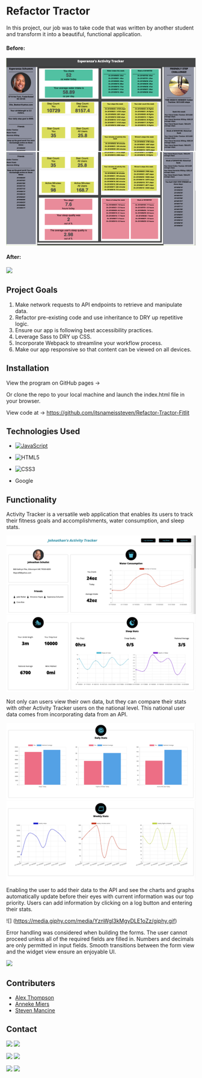 # Refactor Tractor

In this project, our job was to take code that was written by another student and transform it into a beautiful, functional application. 

#### Before:
![](src/images/beforeOne.png)
![](src/images/beforeTwo.png)

#### After:
![](https://media.giphy.com/media/nYWEEel9zGPcTXuT7E/giphy.gif)

## Project Goals 
1. Make network requests to API endpoints to retrieve and manipulate data.
2. Refactor pre-existing code and use inheritance to DRY up repetitive logic.
3. Ensure our app is following best accessibility practices.
4. Leverage Sass to DRY up CSS.
5. Incorporate Webpack to streamline your workflow process.
6. Make our app responsive so that content can be viewed on all devices.

## Installation
View the program on GitHub pages -> 


Or clone the repo to your local machine and launch the index.html file in your browser.

View code at -> 
https://github.com/itsnameissteven/Refactor-Tractor-Fitlit 

## Technologies Used

- [![JavaScript](https://img.shields.io/badge/-JavaScript-black?style=flat-square&logo=javascript)](https://www.javascript.com/)

- ![HTML5](https://img.shields.io/badge/-HTML5-black?style=flat-square&logo=html5&logoColor=white)

- ![CSS3](https://img.shields.io/badge/-CSS3-black?style=flat-square&logo=css3)

- Google

## Functionality
Activity Tracker is a versatile web application that enables its users to track their fitness goals and accomplishments, water consumption, and sleep stats. 

![](src/images/ATSectionA.png)
![](src/images/ATSectionB.png)

Not only can users view their own data, but they can compare their stats with other Activity Tracker users on the national level. This national user data comes from incorporating data from an API. 

![](src/images/ATSectionC.png)
![](src/images/ATSectionD.png)

Enabling the user to add their data to the API and see the charts and graphs automatically update before their eyes with current information was our top priority. Users can add information by clicking on a log button and entering their stats.

![] (https://media.giphy.com/media/YznWgI3kMgyDLE1oZz/giphy.gif)

Error handling was considered when building the forms. The user cannot proceed unless all of the required fields are filled in. Numbers and decimals are only permitted in input fields. Smooth transitions between the form view and the widget view ensure an enjoyable UI. 

![](https://media.giphy.com/media/P1DPEkxDZv9qzfydWA/giphy.gif)

## Contributers
* [Alex Thompson](https://github.com/alexthompson207)
* [Anneke Miers](https://github.com/aemiers)
* [Steven Mancine](https://github.com/itsnameissteven)

## Contact


[<img src="https://img.shields.io/badge/LinkedIn-alex--thompson-informational?style=for-the-badge&labelColor=black&logo=linkedin&logoColor=0077b5&&color=0077b5"/>][linkedin]
[<img src="https://img.shields.io/badge/Github-AlexThompson207-informational?style=for-the-badge&labelColor=black&logo=github&color=7d88e6"/>][github]


[<img src="https://img.shields.io/badge/LinkedIn-anneke--miers-informational?style=for-the-badge&labelColor=black&logo=linkedin&logoColor=0077b5&&color=0077b5"/>][linkedin2]
[<img src="https://img.shields.io/badge/Github-aemiers-informational?style=for-the-badge&labelColor=black&logo=github&color=7d88e6"/>][github2]


[<img src="https://img.shields.io/badge/LinkedIn-steven--mancine-informational?style=for-the-badge&labelColor=black&logo=linkedin&logoColor=0077b5&&color=0077b5"/>][linkedin3]
[<img src="https://img.shields.io/badge/Github-itsnameissteven-informational?style=for-the-badge&labelColor=black&logo=github&color=7d88e6"/>][github3]



<!-- Personal Definitions  -->

[linkedin]: https://www.linkedin.com/in/alex-thompson-he-him/
[github]: https://github.com/alexthompson207
[linkedin2]: https://www.linkedin.com/in/anneke-miers/
[github2]: https://github.com/aemiers
[linkedin3]: https://www.linkedin.com/in/steven-mancine-13509521/
[github3]: https://github.com/itsnameissteven
